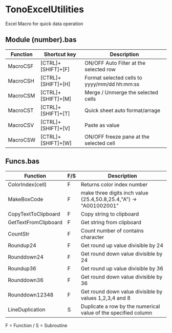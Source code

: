 # TonoExcelUtilities
Excel Macro for quick data operation

## Module (number).bas

|  Function  |  Shortcut key  |  Description  |
| ---- | ---- | ---- |
|  MacroCSF  |  [CTRL]+[SHIFT]+[F]  |  ON/OFF Auto Filter at the selected row  |
|  MacroCSH  |  [CTRL]+[SHIFT]+[H]  |  Format selected cells to yyyy/mm/dd hh:mm:ss  |
|  MacroCSM  |  [CTRL]+[SHIFT]+[M]  |  Merge / Unmerge the selected cells  |
|  MacroCST  |  [CTRL]+[SHIFT]+[T]  |  Quick sheet auto format/arrage  |
|  MacroCSV  |  [CTRL]+[SHIFT]+[V]  |  Paste as value  |
|  MacroCSW  |  [CTRL]+[SHIFT]+[W]  |  ON/OFF freeze pane at the selected cell  |

## Funcs.bas

|  Function  |  F/S |  Description  |
| ---- | ---- | ---- |
|  ColorIndex(cell)  | F  | Returns color index number  |
|  MakeBoxCode  | F  | make three digits inch value (25.4,50.8,25.4,"A") -> "A001002001"  |
|  CopyTextToClipboard  | F  | Copy string to clipboard  |
|  GetTextFromClipboard  | F  | Get string from clipboard  |
|  CountStr  | F  | Count number of contains character |
|  Roundup24  | F  | Get round up value divisible by 24 |
|  Rounddown24  | F  | Get round down value divisible by 24 |
|  Roundup36  | F  | Get round up value divisible by 36 |
|  Rounddown36  | F  | Get round down value divisible by 36 |
|  Rounddown12348  | F  | Get round down value divisible by values 1,2,3,4 and 8 |
|  LineDuplication  | S  | Duplicate a row by the numerical value of the specified column |

F = Function / S = Subroutine


